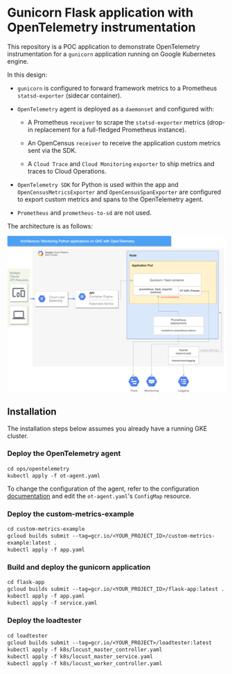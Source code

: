 # Gunicorn Flask application with OpenTelemetry instrumentation

This repository is a POC application to demonstrate OpenTelemetry instrumentation for a `gunicorn` application running on Google Kubernetes engine.

In this design:

-   `gunicorn` is configured to forward framework metrics to a Prometheus `statsd-exporter` (sidecar container).

-   `OpenTelemetry` agent is deployed as a `daemonset` and configured with:

    -   A Prometheus `receiver` to scrape the `statsd-exporter` metrics (drop-in replacement for a full-fledged Prometheus instance).

    -   An OpenCensus `receiver` to receive the application custom metrics sent via the SDK.

    -   A `Cloud Trace` and `Cloud Monitoring` `exporter` to ship metrics and traces to Cloud Operations.

-   `OpenTelemetry SDK` for Python is used within the app and `OpenCensusMetricsExporter` and `OpenCensusSpanExporter` are configured to export custom metrics and spans to the OpenTelemetry agent.

-   `Prometheus` and `prometheus-to-sd` are not used.

The architecture is as follows:

![](architecture.png)

## Installation

The installation steps below assumes you already have a running GKE cluster.

### Deploy the OpenTelemetry agent

    cd ops/opentelemetry
    kubectl apply -f ot-agent.yaml

To change the configuration of the agent, refer to the configuration [documentation](https://opentelemetry.io/docs/collector/configuration/) and edit the `ot-agent.yaml`'s `ConfigMap` resource.

### Deploy the custom-metrics-example

    cd custom-metrics-example
    gcloud builds submit --tag=gcr.io/<YOUR_PROJECT_ID>/custom-metrics-example:latest .
    kubectl apply -f app.yaml

### Build and deploy the gunicorn application

    cd flask-app
    gcloud builds submit --tag=gcr.io/<YOUR_PROJECT_ID>/flask-app:latest .
    kubectl apply -f app.yaml
    kubectl apply -f service.yaml

### Deploy the loadtester

    cd loadtester
    gcloud builds submit --tag=gcr.io/<YOUR_PROJECT>/loadtester:latest
    kubectl apply -f k8s/locust_master_controller.yaml
    kubectl apply -f k8s/locust_master_service.yaml
    kubectl apply -f k8s/locust_worker_controller.yaml
